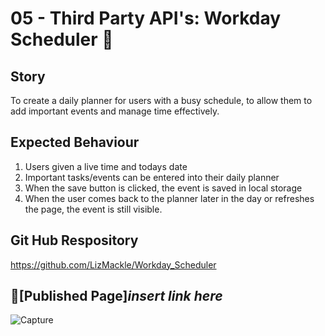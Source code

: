 # 05 - Third Party API's: Workday Scheduler 📆

## Story
To create a daily planner for users with a busy schedule, to allow them to add important events and manage time effectively.

## Expected Behaviour
1. Users given a live time and todays date
2. Important tasks/events can be entered into their daily planner 
3. When the save button is clicked, the event is saved in local storage 
4. When the user comes back to the planner later in the day or refreshes the page, the event is still visible. 

## Git Hub Respository 
https://github.com/LizMackle/Workday_Scheduler

## 📌[Published Page]*insert link here*
![Capture](https://user-images.githubusercontent.com/93589073/150057119-0d3ba9aa-8a68-4e27-a5f8-d857337af892.PNG)


